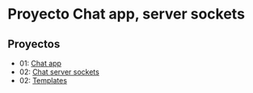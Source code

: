 # Proyecto Chat app, server sockets

## Proyectos

- 01: [Chat app](chat-app/)
- 02: [Chat server sockets](chat-backend/)
- 02: [Templates](templates/)